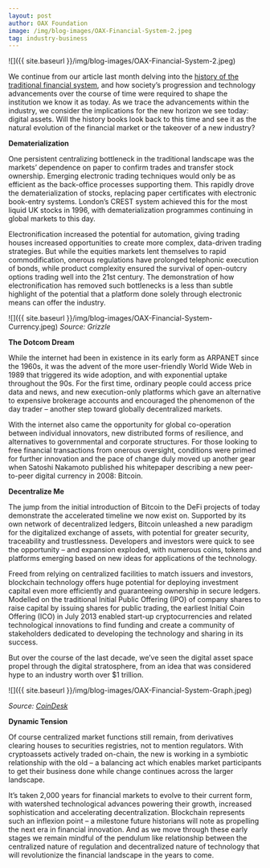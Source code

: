 ```yaml
---
layout: post
author: OAX Foundation
image: /img/blog-images/OAX-Financial-System-2.jpeg
tag: industry-business
---
```


![]({{ site.baseurl }}/img/blog-images/OAX-Financial-System-2.jpeg)

We continue from our article last month delving into the <a href="https://www.oax.org/2020/12/11/Developing-the-Financial-System.html">history of the traditional financial system</a>, and how society’s progression and technology advancements over the course of time were required to shape the institution we know it as today. As we trace the advancements within the industry, we consider the implications for the new horizon we see today: digital assets. Will the history books look back to this time and see it as the natural evolution of the financial market or the takeover of a new industry? 

<b>Dematerialization</b>

One persistent centralizing bottleneck in the traditional landscape was the markets’ dependence on paper to confirm trades and transfer stock ownership.  Emerging electronic trading techniques would only be as efficient as the back-office processes supporting them.  This rapidly drove the dematerialization of stocks, replacing paper certificates with electronic book-entry systems. London’s CREST system achieved this for the most liquid UK stocks in 1996, with dematerialization programmes continuing in global markets to this day.  

Electronification increased the potential for automation, giving trading houses increased opportunities to create more complex, data-driven trading strategies. But while the equities markets lent themselves to rapid commodification, onerous regulations have prolonged telephonic execution of bonds, while product complexity ensured the survival of open-outcry options trading well into the 21st century. The demonstration of how electronification has removed such bottlenecks is a less than subtle highlight of the potential that a platform done solely through electronic means can offer the industry.


![]({{ site.baseurl }}/img/blog-images/OAX-Financial-System-Currency.jpeg)
<i>Source: Grizzle</i>

<b>The Dotcom Dream</b>

While the internet had been in existence in its early form as ARPANET since the 1960s, it was the advent of the more user-friendly World Wide Web in 1989 that triggered its wide adoption, and with exponential uptake throughout the 90s. For the first time, ordinary people could access price data and news, and new execution-only platforms which gave an alternative to expensive brokerage accounts and encouraged the phenomenon of the day trader – another step toward globally decentralized markets.  

With the internet also came the opportunity for global co-operation between individual innovators, new distributed forms of resilience, and alternatives to governmental and corporate structures. For those looking to free financial transactions from onerous oversight, conditions were primed for further innovation and the pace of change duly moved up another gear when Satoshi Nakamoto published his whitepaper describing a new peer-to-peer digital currency in 2008: Bitcoin.  

<b>Decentralize Me</b>

The jump from the initial introduction of Bitcoin to the DeFi projects of today demonstrate the accelerated timeline we now exist on. Supported by its own network of decentralized ledgers, Bitcoin unleashed a new paradigm for the digitalized exchange of assets, with potential for greater security, traceability and trustlessness. Developers and investors were quick to see the opportunity – and expansion exploded, with numerous coins, tokens and platforms emerging based on new ideas for applications of the technology.  

Freed from relying on centralized facilities to match issuers and investors, blockchain technology offers huge potential for deploying investment capital even more efficiently and guaranteeing ownership in secure ledgers. Modelled on the traditional Initial Public Offering (IPO) of company shares to raise capital by issuing shares for public trading, the earliest Initial Coin Offering (ICO) in July 2013 enabled start-up cryptocurrencies and related technological innovations to find funding and create a community of stakeholders dedicated to developing the technology and sharing in its success. 

But over the course of the last decade, we’ve seen the digital asset space propel through the digital stratosphere, from an idea that was considered hype to an industry worth over $1 trillion. 

![]({{ site.baseurl }}/img/blog-images/OAX-Financial-System-Graph.jpeg)

<i>Source: <a href="https://www.coindesk.com/cryptocurrency-market-value-record-1-trillion">CoinDesk</a></i>

<b>Dynamic Tension</b>

Of course centralized market functions still remain, from derivatives clearing houses to securities registries, not to mention regulators. With cryptoassets actively traded on-chain, the new is working in a symbiotic relationship with the old – a balancing act which enables market participants to get their business done while change continues across the larger landscape.  

It’s taken 2,000 years for financial markets to evolve to their current form, with watershed technological advances powering their growth, increased sophistication and accelerating decentralization. Blockchain represents such an inflexion point – a milestone future historians will note as propelling the next era in financial innovation. And as we move through these early stages we remain mindful of the pendulum like relationship between the centralized nature of regulation and decentralized nature of technology that will revolutionize the financial landscape in the years to come. 